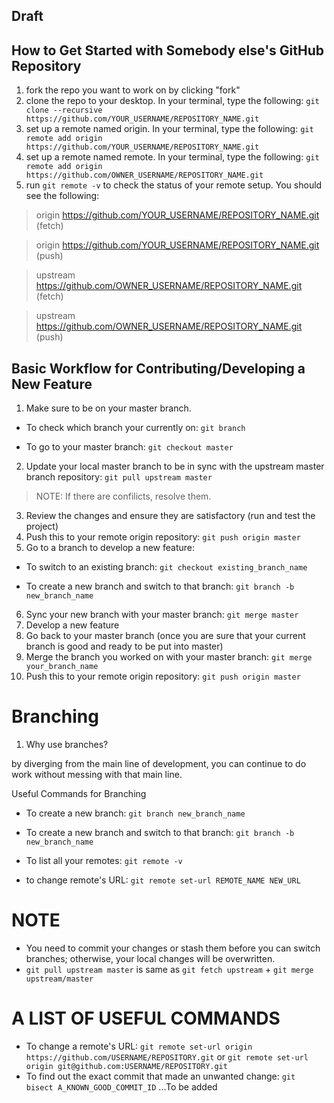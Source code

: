 ## Draft

## How to Get Started with Somebody else's GitHub Repository
1. fork the repo you want to work on by clicking "fork"
2. clone the repo to your desktop. In your terminal, type the following:
```git clone --recursive https://github.com/YOUR_USERNAME/REPOSITORY_NAME.git```
3. set up a remote named origin. In your terminal, type the following:
```git remote add origin https://github.com/YOUR_USERNAME/REPOSITORY_NAME.git```
4. set up a remote named remote. In your terminal, type the following:
```git remote add origin https://github.com/OWNER_USERNAME/REPOSITORY_NAME.git```
5. run ```git remote -v``` to check the status of your remote setup. You should see the following:
> origin https://github.com/YOUR_USERNAME/REPOSITORY_NAME.git (fetch) 

> origin https://github.com/YOUR_USERNAME/REPOSITORY_NAME.git (push)

> upstream https://github.com/OWNER_USERNAME/REPOSITORY_NAME.git (fetch)

> upstream https://github.com/OWNER_USERNAME/REPOSITORY_NAME.git (push)


## Basic Workflow for Contributing/Developing a New Feature
1. Make sure to be on your master branch.
- To check which branch your currently on: ```git branch```

- To go to your master branch: ```git checkout master```

2. Update your local master branch to be in sync with the upstream master branch repository: ```git pull upstream master```
> NOTE: If there are confilicts, resolve them.
3. Review the changes and ensure they are satisfactory (run and test the project)
4. Push this to your remote origin repository: ```git push origin master```
5. Go to a branch to develop a new feature:
- To switch to an existing branch: ```git checkout existing_branch_name```

- To create a new branch and switch to that branch: ```git branch -b new_branch_name```

6. Sync your new branch with your master branch: ```git merge master```
7. Develop a new feature
8. Go back to your master branch (once you are sure that your current branch is good and ready to be put into master)
9. Merge the branch you worked on with your master branch: ```git merge your_branch_name```
10. Push this to your remote origin repository: ```git push origin master```



# Branching





1. Why use branches? 

by diverging from the main line of development, you can continue to do work without messing with that main line.

Useful Commands for Branching

- To create a new branch: ```git branch new_branch_name```

- To create a new branch and switch to that branch: ```git branch -b new_branch_name```

- To list all your remotes:  ```git remote -v```

- to change remote's URL: ```git remote set-url REMOTE_NAME NEW_URL```

# NOTE
- You need to commit your changes or stash them before you can switch branches; otherwise, your local changes will be overwritten.
- ```git pull upstream master``` is same as ```git fetch upstream``` + ```git merge upstream/master```

# A LIST OF USEFUL COMMANDS
- To change a remote's URL: ```git remote set-url origin https://github.com/USERNAME/REPOSITORY.git``` or ```git remote set-url origin git@github.com:USERNAME/REPOSITORY.git```
- To find out the exact commit that made an unwanted change: ```git bisect A_KNOWN_GOOD_COMMIT_ID``` ...To be added
